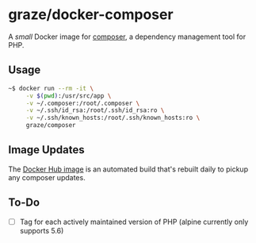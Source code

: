 # graze/docker-composer

A _small_ Docker image for [composer](https://getcomposer.org), a dependency management tool for PHP.

## Usage

```bash
~$ docker run --rm -it \
     -v $(pwd):/usr/src/app \
     -v ~/.composer:/root/.composer \
     -v ~/.ssh/id_rsa:/root/.ssh/id_rsa:ro \
     -v ~/.ssh/known_hosts:/root/.ssh/known_hosts:ro \
     graze/composer
```

## Image Updates

The [Docker Hub image](https://hub.docker.com/r/graze/composer/) is an automated build that's rebuilt daily to pickup any composer updates.

## To-Do

- [ ] Tag for each actively maintained version of PHP (alpine currently only supports 5.6)
